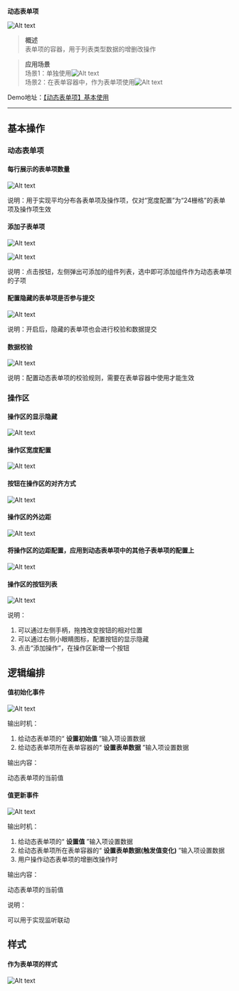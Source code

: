  **动态表单项** 

![Alt text](img/image.png)

  

> **概述**\
> 表单项的容器，用于列表类型数据的增删改操作

> **应用场景**\
> 场景1：单独使用![Alt text](img/image-1.png)\
> 场景2：在表单容器中，作为表单项使用![Alt text](img/image-2.png)

Demo地址：[【动态表单项】基本使用](https://my.mybricks.world/mybricks-pc-page/index.html?id=470721353818181)

----

## 基本操作
### 动态表单项
#### 每行展示的表单项数量

![Alt text](img/image-3.png)

说明：用于实现平均分布各表单项及操作项，仅对“宽度配置”为“24栅格”的表单项及操作项生效
#### 添加子表单项

![Alt text](img/image-4.png)

![Alt text](img/image-5.png)

说明：点击按钮，左侧弹出可添加的组件列表，选中即可添加组件作为动态表单项的子项
#### 配置隐藏的表单项是否参与提交

![Alt text](img/image-6.png)

说明：开启后，隐藏的表单项也会进行校验和数据提交
#### 数据校验

![Alt text](img/image-7.png)

说明：配置动态表单项的校验规则，需要在表单容器中使用才能生效
### 操作区
#### 操作区的显示隐藏

![Alt text](img/image-8.png)
#### 操作区宽度配置

![Alt text](img/image-9.png)
#### 按钮在操作区的对齐方式

![Alt text](img/image-10.png)
#### 操作区的外边距

![Alt text](img/image-11.png)
#### 将操作区的边距配置，应用到动态表单项中的其他子表单项的配置上

![Alt text](img/image-12.png)
#### 操作区的按钮列表

![Alt text](img/image-13.png)

说明：

1.  可以通过左侧手柄，拖拽改变按钮的相对位置
2.  可以通过右侧小眼睛图标，配置按钮的显示隐藏
3.  点击“添加操作”，在操作区新增一个按钮
## 逻辑编排
#### 值初始化事件

![Alt text](img/image-14.png)

输出时机：

1.  给动态表单项的“ **设置初始值** ”输入项设置数据
2.  给动态表单项所在表单容器的“ **设置表单数据** ”输入项设置数据

输出内容：

动态表单项的当前值
#### 值更新事件

![Alt text](img/image-15.png)

输出时机：

1.  给动态表单项的“ **设置值** ”输入项设置数据
2.  给动态表单项所在表单容器的“ **设置表单数据(触发值变化)** ”输入项设置数据
3.  用户操作动态表单项的增删改操作时

输出内容：

动态表单项的当前值

说明：

可以用于实现监听联动
## 样式
#### 作为表单项的样式

![Alt text](img/image-16.png)